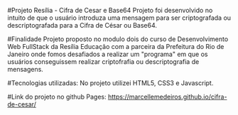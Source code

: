 #Projeto Resília - Cifra de Cesar e Base64
Projeto foi desenvolvido no intuito de que o usuário introduza uma mensagem para ser criptografada ou descriptografada para a Cifra de César ou Base64.


#Finalidade
Projeto proposto no modulo dois do curso de Desenvolvimento Web FullStack da Resília Educação com a parceira da Prefeitura do Rio de Janeiro onde fomos desafiados a realizar um "programa" em que os usuários conseguissem realizar criptofrafia ou descriptografia de mensagens.


#Tecnologias utilizadas: 
No projeto utilizei HTML5, CSS3 e Javascript.


#Link do projeto no github Pages:
https://marcellemedeiros.github.io/cifra-de-cesar/





